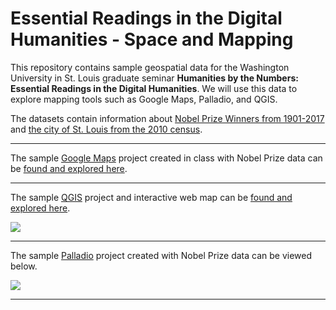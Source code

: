 # Essential Readings in the Digital Humanities - Space and Mapping

This repository contains sample geospatial data for the Washington University in St. Louis graduate seminar **Humanities by the Numbers: Essential Readings in the Digital Humanities**. We will use this data to explore mapping tools such as Google Maps, Palladio, and QGIS.


The datasets contain information about [Nobel Prize Winners from 1901-2017](/sample-datasets/nobel-prize-winners/) and [the city of St. Louis from the 2010 census](/sample-datasets/st-louis-2010-census/).

******

The sample [Google Maps](https://www.google.com/maps/d/) project created in class with Nobel Prize data can be [found and explored here](https://drive.google.com/open?id=1OLTmzKCDMHLTEzJBkPxmOFfETv3B1U0l&usp=sharing).

*****

The sample [QGIS](https://www.qgis.org/en/site/) project and interactive web map can be [found and explored here](http://melaniewalsh.org/nobel-laureate-map).

![][1]

[1]: images/qgis-map.png

****

The sample [Palladio](http://hdlab.stanford.edu/palladio/) project created with Nobel Prize data can be viewed below.

![][2]

[2]: images/palladio-map.png


*****

